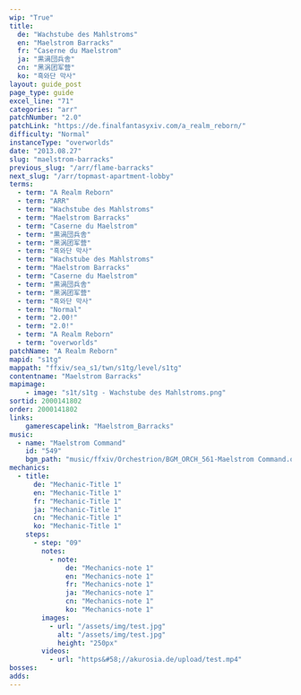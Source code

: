 ```yaml
---
wip: "True"
title:
  de: "Wachstube des Mahlstroms"
  en: "Maelstrom Barracks"
  fr: "Caserne du Maelstrom"
  ja: "黒渦団兵舎"
  cn: "黑涡团军营"
  ko: "흑와단 막사"
layout: guide_post
page_type: guide
excel_line: "71"
categories: "arr"
patchNumber: "2.0"
patchLink: "https://de.finalfantasyxiv.com/a_realm_reborn/"
difficulty: "Normal"
instanceType: "overworlds"
date: "2013.08.27"
slug: "maelstrom-barracks"
previous_slug: "/arr/flame-barracks"
next_slug: "/arr/topmast-apartment-lobby"
terms:
  - term: "A Realm Reborn"
  - term: "ARR"
  - term: "Wachstube des Mahlstroms"
  - term: "Maelstrom Barracks"
  - term: "Caserne du Maelstrom"
  - term: "黒渦団兵舎"
  - term: "黑涡团军营"
  - term: "흑와단 막사"
  - term: "Wachstube des Mahlstroms"
  - term: "Maelstrom Barracks"
  - term: "Caserne du Maelstrom"
  - term: "黒渦団兵舎"
  - term: "黑涡团军营"
  - term: "흑와단 막사"
  - term: "Normal"
  - term: "2.00!"
  - term: "2.0!"
  - term: "A Realm Reborn"
  - term: "overworlds"
patchName: "A Realm Reborn"
mapid: "s1tg"
mappath: "ffxiv/sea_s1/twn/s1tg/level/s1tg"
contentname: "Maelstrom Barracks"
mapimage:
    - image: "s1t/s1tg - Wachstube des Mahlstroms.png"
sortid: 2000141802
order: 2000141802
links:
    gamerescapelink: "Maelstrom_Barracks"
music:
  - name: "Maelstrom Command"
    id: "549"
    bgm_path: "music/ffxiv/Orchestrion/BGM_ORCH_561-Maelstrom Command.ogg"
mechanics:
  - title:
      de: "Mechanic-Title 1"
      en: "Mechanic-Title 1"
      fr: "Mechanic-Title 1"
      ja: "Mechanic-Title 1"
      cn: "Mechanic-Title 1"
      ko: "Mechanic-Title 1"
    steps:
      - step: "09"
        notes:
          - note:
              de: "Mechanics-note 1"
              en: "Mechanics-note 1"
              fr: "Mechanics-note 1"
              ja: "Mechanics-note 1"
              cn: "Mechanics-note 1"
              ko: "Mechanics-note 1"
        images:
          - url: "/assets/img/test.jpg"
            alt: "/assets/img/test.jpg"
            height: "250px"
        videos:
          - url: "https&#58;//akurosia.de/upload/test.mp4"
bosses:
adds:
---
```


